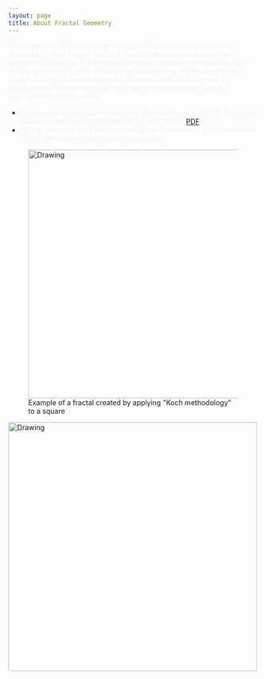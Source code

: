 ```yaml
---
layout: page
title: About Fractal Geometry
---
```


<span style="color:#f2f2f0">
My research with fractals began with an initial school project where I designed my own unique fractal. I found it interesting to
explore the geometric properties of the fractal and how it maintained regularity over infinite generations. After writing a paper regarding this fractal, I began studying the Koch snowflake and extracted a methodology from its development. The second paper is about this methodology and its application to other fractals. 
</span>

- <span style="color:#f2f2f0">*On the Area of a Unique Fractal over Inﬁnite Iterations* (2015). Published on ResearchGate DOI: 10.13140/RG.2.1.4207.3443. [PDF](https://www.researchgate.net/profile/Caleb_Koch/publication/280254976_On_the_Area_of_a_Unique_Fractal_over_Innite_Iterations/links/55afacbf08ae11d3103958ce.pdf?origin=publication_detail&ev=pub_int_prw_xdl&msrp=9nY2KLsoLrN9SohA_tbERY59MXBLl6Gy1RmXzOoVBob9ZT0s5q1GLcrOYJh-rfZKDhUnB02QA8oMgNmE29hhgw.DhEtyBE70WYqc2qXOFVaaTwks8otT4pw3ZFV-GTIoXfL9EtKMwQpBI6g4zG9wPblJ33gxLKXFxd7Aj5hVuy6DQ.eqhZELDh2YgmsFlyMw7o8bljwv-MQy7WZooy0SSM1V8B4BxxFNtUYylHofZ7Z_GSB5ZrtjqwLZU5AJ0pRob3YA).</span>
- <span style="color:#f2f2f0">*On the Area Of Koch Fractals Over Infinite Iterations in Two Dimensions* (2015). Manuscript submitted for publication.</span>

<figure>
<img src="https://raw.githubusercontent.com/cakoch10/cakoch10.github.io/master/public/square.PNG" alt="Drawing" style="width: 500px;"/>
<figcaption>Example of a fractal created by applying "Koch methodology" to a square</figcaption>
</figure>

<img src="https://raw.githubusercontent.com/cakoch10/cakoch10.github.io/master/public/Von_Koch_curve.gif" alt="Drawing" style="width: 500px;"/>

